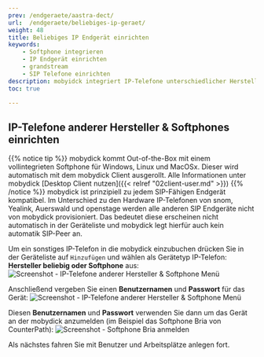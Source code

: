 ```yaml
---
prev: /endgeraete/aastra-dect/
url:  /endgeraete/beliebiges-ip-geraet/
weight: 48
title: Beliebiges IP Endgerät einrichten
keywords:
    - Softphone integrieren
    - IP Endgerät einrichten
    - grandstream
    - SIP Telefone einrichten
description: mobyidck integriert IP-Telefone unterschiedlicher Hersteller und unterstützt jedes verfügbare SIP Softphone
toc: true

---
```


## IP-Telefone anderer Hersteller & Softphones einrichten

{{% notice tip %}}
mobydick kommt Out-of-the-Box mit einem vollintegrieten Softphone für Windows, Linux und MacOSx. Dieser wird automatisch mit dem mobydick Client ausgerollt. Alle Informationen unter mobydick [Desktop Client nutzen]({{< relref "02client-user.md" >}})
{{% /notice %}}
mobydick ist prinzipiell zu jedem SIP-Fähigen Endgerät kompatibel. Im Unterschied zu den Hardware IP-Telefonen von snom, Yealink, Auerswald und openstage werden alle anderen SIP Endgeräte nicht von mobydick provisioniert. Das bedeutet diese erscheinen nicht automatisch in der Geräteliste und mobydick legt hierfür auch kein automatik SIP-Peer an.

Um ein sonstiges IP-Telefon in die mobydick einzubuchen drücken Sie in der Geräteliste auf `Hinzufügen` und wählen als Gerätetyp IP-Telefon: **Hersteller beliebig oder Softphone** aus:
![Screenshot - IP-Telefone anderer Hersteller & Softphone Menü](../../images/device_add_softphone.png?width=30% "IP-Telefone anderer Hersteller & Softphone Menü")

Anschließend vergeben Sie einen **Benutzernamen** und **Passwort** für das Gerät:
![Screenshot - IP-Telefone anderer Hersteller & Softphone Menü](../../images/device_softphone_detail.png?width=100% "IP-Telefone anderer Hersteller & Softphone Menü")

Diesen **Benutzernamen** und **Passwort** verwenden Sie dann um das Gerät an der mobydick anzumelden (im Beispiel das Softphone Bria von CounterPath):
![Screenshot - Softphone Bria anmelden](../../images/device_softphone_bria_settings.png?width=50% "Softphone Bria anmelden")

Als nächstes fahren Sie mit Benutzer und Arbeitsplätze anlegen fort.
